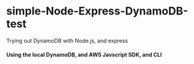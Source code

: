 # simple-Node-Express-DynamoDB-test
Trying out DynamoDB with Node.js, and express

#### Using the local DynamoDB, and AWS Javscript SDK, and CLI
